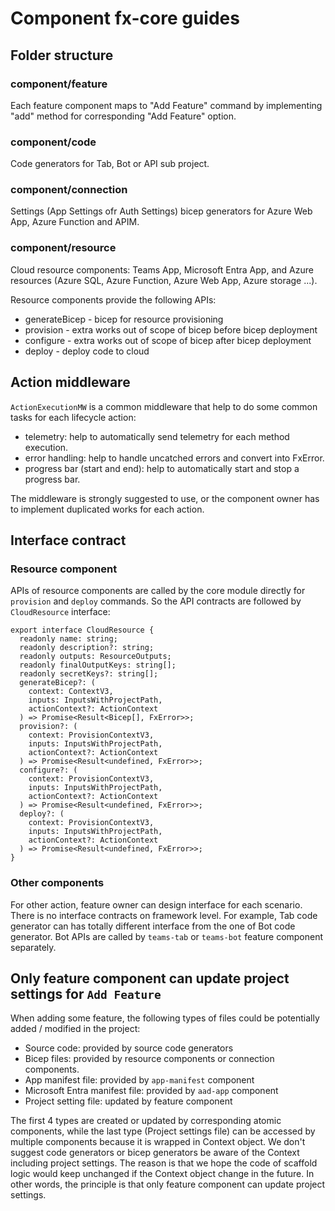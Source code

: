 # Component fx-core guides

## Folder structure

### component/feature 

Each feature component maps to "Add Feature" command by implementing "add" method for corresponding "Add Feature" option.
  
### component/code

Code generators for Tab, Bot or API sub project.

### component/connection

Settings (App Settings ofr Auth Settings) bicep generators for Azure Web App, Azure Function and APIM.

### component/resource

Cloud resource components: Teams App, Microsoft Entra App, and Azure resources (Azure SQL, Azure Function, Azure Web App, Azure storage ...).

Resource components provide the following APIs:
* generateBicep - bicep for resource provisioning
* provision - extra works out of scope of bicep before bicep deployment
* configure - extra works out of scope of bicep after bicep deployment
* deploy - deploy code to cloud
  
## Action middleware

`ActionExecutionMW` is a common middleware that help to do some common tasks for each lifecycle action:
* telemetry: help to automatically send telemetry for each method execution.
* error handling: help to handle uncatched errors and convert into FxError.
* progress bar (start and end): help to automatically start and stop a progress bar.

The middleware is strongly suggested to use, or the component owner has to implement duplicated works for each action.

## Interface contract

### Resource component

APIs of resource components are called by the core module directly for `provision` and `deploy` commands. So the API contracts are followed by `CloudResource` interface:

```
export interface CloudResource {
  readonly name: string;
  readonly description?: string;
  readonly outputs: ResourceOutputs;
  readonly finalOutputKeys: string[];
  readonly secretKeys?: string[];
  generateBicep?: (
    context: ContextV3,
    inputs: InputsWithProjectPath,
    actionContext?: ActionContext
  ) => Promise<Result<Bicep[], FxError>>;
  provision?: (
    context: ProvisionContextV3,
    inputs: InputsWithProjectPath,
    actionContext?: ActionContext
  ) => Promise<Result<undefined, FxError>>;
  configure?: (
    context: ProvisionContextV3,
    inputs: InputsWithProjectPath,
    actionContext?: ActionContext
  ) => Promise<Result<undefined, FxError>>;
  deploy?: (
    context: ProvisionContextV3,
    inputs: InputsWithProjectPath,
    actionContext?: ActionContext
  ) => Promise<Result<undefined, FxError>>;
}
```

### Other components

For other action, feature owner can design interface for each scenario. There is no interface contracts on framework level. 
For example, Tab code generator can has totally different interface from the one of Bot code generator. Bot APIs are called by `teams-tab` or `teams-bot` feature component separately.

## Only feature component can update project settings for `Add Feature`

When adding some feature, the following types of files could be potentially added / modified in the project:

* Source code: provided by source code generators
* Bicep files: provided by resource components or connection components.
* App manifest file: provided by `app-manifest` component
* Microsoft Entra manifest file: provided by `aad-app` component
* Project setting file: updated by feature component

The first 4 types are created or updated by corresponding atomic components, while the last type (Project settings file) can be accessed by multiple components because it is wrapped in Context object. We don't suggest code generators or bicep generators be aware of the Context including project settings. The reason is that we hope the code of scaffold logic would keep unchanged if the Context object change in the future. In other words, the principle is that only feature component can update project settings.

